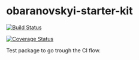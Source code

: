 # obaranovskyi-starter-kit

[![Build Status](https://travis-ci.com/obaranovskyi/obaranovskyi-starter-kit.svg?branch=main)](https://travis-ci.com/obaranovskyi/obaranovskyi-starter-kit)

[![Coverage Status](https://coveralls.io/repos/github/obaranovskyi/obaranovskyi-starter-kit/badge.svg)](https://coveralls.io/github/obaranovskyi/obaranovskyi-starter-kit)

Test package to go trough the CI flow.


